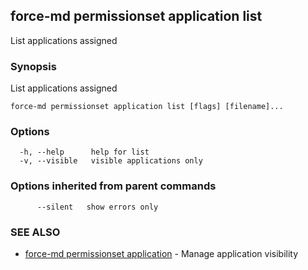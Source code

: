 ## force-md permissionset application list

List applications assigned

### Synopsis

List applications assigned

```
force-md permissionset application list [flags] [filename]...
```

### Options

```
  -h, --help      help for list
  -v, --visible   visible applications only
```

### Options inherited from parent commands

```
      --silent   show errors only
```

### SEE ALSO

* [force-md permissionset application](force-md_permissionset_application.md)	 - Manage application visibility

